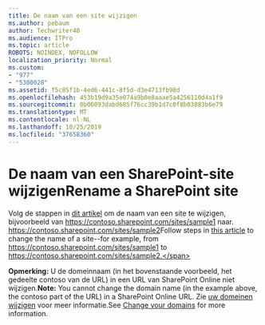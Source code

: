```yaml
---
title: De naam van een site wijzigen
ms.author: pebaum
author: Techwriter40
ms.audience: ITPro
ms.topic: article
ROBOTS: NOINDEX, NOFOLLOW
localization_priority: Normal
ms.custom:
- "977"
- "5300028"
ms.assetid: f5c85f1b-4ed6-441c-8f5d-d3e4713fb98d
ms.openlocfilehash: 453b19d9a35e074a9b0e8aaae5a4256110d4a1f9
ms.sourcegitcommit: 0b06093dabd685f76cc39b1d7c0f8b03883b6e79
ms.translationtype: MT
ms.contentlocale: nl-NL
ms.lasthandoff: 10/25/2019
ms.locfileid: "37658360"
---
```

# <a name="rename-a-sharepoint-site"></a><span data-ttu-id="61a93-102">De naam van een SharePoint-site wijzigen</span><span class="sxs-lookup"><span data-stu-id="61a93-102">Rename a SharePoint site</span></span>

<span data-ttu-id="61a93-103">Volg de stappen in [dit artikel](https://docs.microsoft.com/sharepoint/change-site-address) om de naam van een site te wijzigen, bijvoorbeeld van https://contoso.sharepoint.com/sites/sample1 naar. https://contoso.sharepoint.com/sites/sample2</span><span class="sxs-lookup"><span data-stu-id="61a93-103">Follow steps in [this article](https://docs.microsoft.com/sharepoint/change-site-address) to change the name of a site--for example, from https://contoso.sharepoint.com/sites/sample1 to https://contoso.sharepoint.com/sites/sample2.</span></span>

<span data-ttu-id="61a93-104">**Opmerking:** U de domeinnaam (in het bovenstaande voorbeeld, het gedeelte contoso van de URL) in een URL van SharePoint Online niet wijzigen.</span><span class="sxs-lookup"><span data-stu-id="61a93-104">**Note:** You cannot change the domain name (in the example above, the contoso part of the URL) in a SharePoint Online URL.</span></span> <span data-ttu-id="61a93-105">Zie [uw domeinen wijzigen](https://go.microsoft.com/fwlink/?Linkid=2018696) voor meer informatie.</span><span class="sxs-lookup"><span data-stu-id="61a93-105">See [Change your domains](https://go.microsoft.com/fwlink/?Linkid=2018696) for more information.</span></span>
  